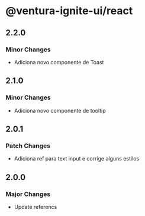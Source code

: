 # @ventura-ignite-ui/react

## 2.2.0

### Minor Changes

- Adiciona novo componente de Toast

## 2.1.0

### Minor Changes

- Adiciona novo componente de tooltip

## 2.0.1

### Patch Changes

- Adiciona ref para text input e corrige alguns estilos

## 2.0.0

### Major Changes

- Update referencs
